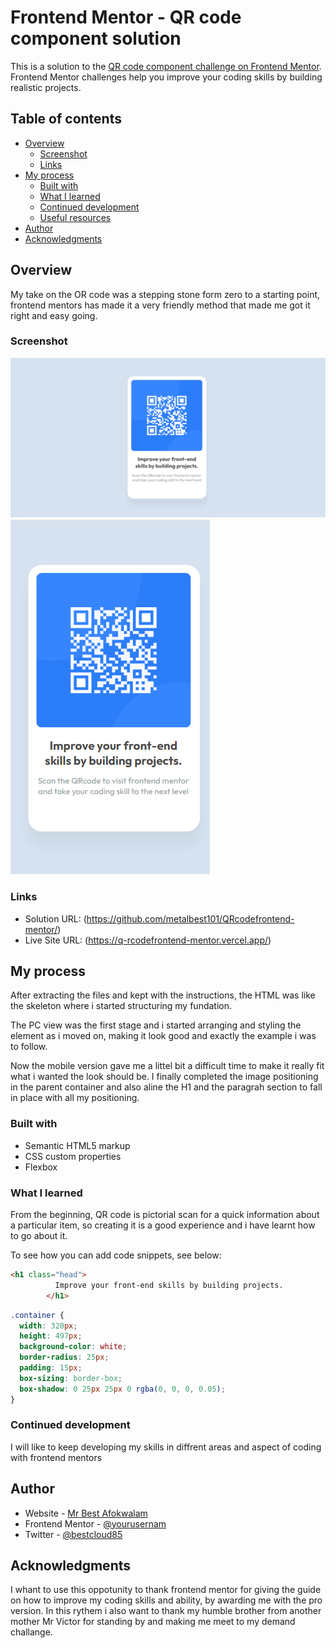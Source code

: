# Frontend Mentor - QR code component solution

This is a solution to the [QR code component challenge on Frontend Mentor](https://www.frontendmentor.io/challenges/qr-code-component-iux_sIO_H). Frontend Mentor challenges help you improve your coding skills by building realistic projects. 

## Table of contents

- [Overview](#overview)
  - [Screenshot](#screenshot)
  - [Links](#links)
- [My process](#my-process)
  - [Built with](#built-with)
  - [What I learned](#what-i-learned)
  - [Continued development](#continued-development)
  - [Useful resources](#useful-resources)
- [Author](#author)
- [Acknowledgments](#acknowledgments)


## Overview

My take on the OR code was a stepping stone form zero to a starting point, frontend mentors has made it a very friendly method that made me got it right and easy going.

### Screenshot

![](./Screenshot%20QRCode.png)
![](./Screenshot%20mobile.png)

### Links

- Solution URL: (https://github.com/metalbest101/QRcodefrontend-mentor/)
- Live Site URL: (https://q-rcodefrontend-mentor.vercel.app/)

## My process
After extracting the files and kept with the instructions, the HTML was like the skeleton where i started structuring my fundation.

The PC view was the first stage and i started arranging and styling the element as i moved on, making it look good and exactly the example i was to follow.

Now the mobile version gave me a littel bit a difficult time to make it really fit what i wanted the look should be. I finally completed the image positioning in the parent container and also aline the H1 and the paragrah section to fall in place with all my positioning.

### Built with

- Semantic HTML5 markup
- CSS custom properties
- Flexbox

### What I learned
From the beginning, QR code is pictorial scan for a quick information about a particular item, so creating it is a good experience and i have learnt how to go about it.



To see how you can add code snippets, see below:

```html
<h1 class="head">
          Improve your front-end skills by building projects.
        </h1>
```
```css
.container {
  width: 320px;
  height: 497px;
  background-color: white;
  border-radius: 25px;
  padding: 15px;
  box-sizing: border-box;
  box-shadow: 0 25px 25px 0 rgba(0, 0, 0, 0.05);
}
```


### Continued development

I will like to keep developing my skills in diffrent areas and aspect of coding with frontend mentors 

## Author

- Website - [Mr Best Afokwalam](https://www.your-site.com)
- Frontend Mentor - [@yourusernam](https://www.frontendmentor.io/profile/yourusername)
- Twitter - [@bestcloud85](https://www.twitter.com/bestcloud85)


## Acknowledgments
I whant to use this oppotunity to thank frontend mentor for giving the guide on how to improve my coding skills and ability, by awarding me with the pro version. In this rythem i also want to thank my humble brother from another mother Mr Victor for standing by and making me meet to my demand challange.


